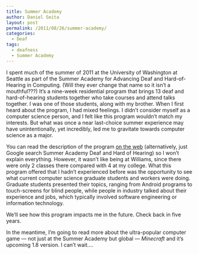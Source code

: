 ```yaml
---
title: Summer Academy
author: Daniel Seita
layout: post
permalink: /2011/08/26/summer-academy/
categories:
  - Deaf
tags:
  - deafness
  - Summer Academy
---
```

I spent much of the summer of 2011 at the University of Washington at Seattle as part of the Summer
Academy for Advancing Deaf and Hard-of-Hearing in Computing. (Will they ever change that name so it
isn&#8217;t a mouthful???) It&#8217;s a nine-week residential program that brings 13 deaf and
hard-of-hearing students together who take courses and attend talks together. I was one of those
students, along with my brother. When I first heard about the program, I had mixed feelings. I
didn&#8217;t consider myself as a computer science person, and I felt like this program
wouldn&#8217;t match my interests. But what was once a near last-choice summer experience may have
unintentionally, yet incredibly, led me to gravitate towards computer science as a major.

You can read the description of the program [on the web][1] (alternatively, just Google search
Summer Academy Deaf and Hard of Hearing) so I won&#8217;t explain everything. However, it
wasn&#8217;t like being at Williams, since there were only 2 classes there compared with 4 at my
college. What this program offered that I hadn&#8217;t experienced before was the opportunity to see
what current computer science graduate students and workers were doing. Graduate students presented
their topics, ranging from Android programs to touch-screens for blind people, while people in
industry talked about their experience and jobs, which typically involved software engineering or
information technology.

We&#8217;ll see how this program impacts me in the future. Check back in five years.

In the meantime, I&#8217;m going to read more about the ultra-popular computer game &#8212; not just
at the Summer Academy but global &#8212; *Minecraft* and it&#8217;s upcoming 1.8 version. I
can&#8217;t wait&#8230;.

 [1]: http://www.washington.edu/accesscomputing/dhh/academy/
